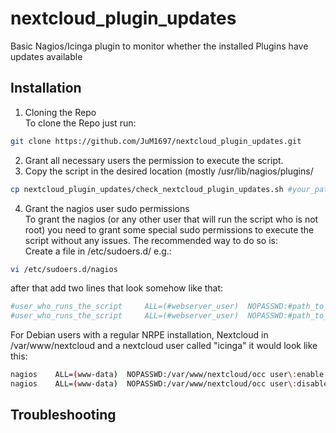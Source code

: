 # nextcloud_plugin_updates
Basic Nagios/Icinga plugin to monitor whether the installed Plugins have updates available

## Installation
1. Cloning the Repo  
To clone the Repo just run:
```bash
git clone https://github.com/JuM1697/nextcloud_plugin_updates.git
```
2. Grant all necessary users the permission to execute the script.
3. Copy the script in the desired location (mostly /usr/lib/nagios/plugins/
```bash
cp nextcloud_plugin_updates/check_nextcloud_plugin_updates.sh #your_path_goes_here
```
4. Grant the nagios user sudo permissions  
To grant the nagios (or any other user that will run the script who is not root) you need to grant some special sudo permissions to execute the script without any issues. The recommended way to do so is:  
Create a file in /etc/sudoers.d/ e.g.:
```bash
vi /etc/sudoers.d/nagios
```
after that add two lines that look somehow like that:
```bash
#user_who_runs_the_script	  ALL=(#webserver_user)  NOPASSWD:#path_to_your_occ_command user\:enable #nextcloud_username_used_to_monitor
#user_who_runs_the_script	  ALL=(#webserver_user)  NOPASSWD:#path_to_your_occ_command user\:disable #nextcloud_username_used_to_monitor
```
For Debian users with a regular NRPE installation, Nextcloud in /var/www/nextcloud and a nextcloud user called "icinga" it would look like this:
```bash
nagios	  ALL=(www-data)  NOPASSWD:/var/www/nextcloud/occ user\:enable icinga
nagios	  ALL=(www-data)  NOPASSWD:/var/www/nextcloud/occ user\:disable icinga
```
## Troubleshooting
